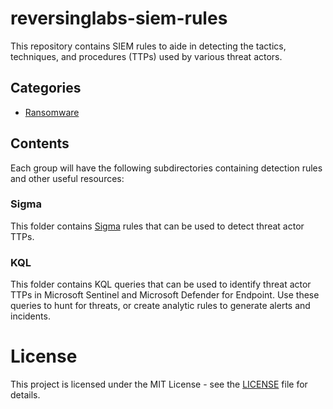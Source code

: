 # reversinglabs-siem-rules

This repository contains SIEM rules to aide in detecting the tactics, techniques, and procedures (TTPs) used by various threat actors.

## Categories

- [Ransomware](./Ransomware/)

## Contents
Each group will have the following subdirectories containing detection rules and other useful resources:

### Sigma
This folder contains [Sigma](https://github.com/SigmaHQ/sigma) rules that can be used to detect threat actor TTPs.

### KQL
This folder contains KQL queries that can be used to identify threat actor TTPs in Microsoft Sentinel and Microsoft Defender for Endpoint. Use these queries to hunt for threats, or create analytic rules to generate alerts and incidents.

# License
This project is licensed under the MIT License - see the [LICENSE](./LICENSE) file for details.